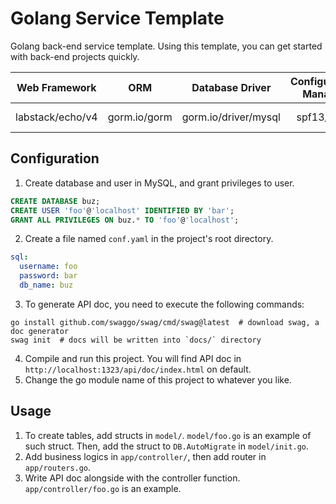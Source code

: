 # Golang Service Template

Golang back-end service template. Using this template, you can get started with back-end projects quickly.  

|  Web Framework   |     ORM      |   Database Driver    | Configuration Manager |   Log Manager   |  API Documentation  |
|:----------------:|:------------:|:--------------------:|:---------------------:|:---------------:|:-------------------:|
| labstack/echo/v4 | gorm.io/gorm | gorm.io/driver/mysql |      spf13/viper      | sirupsen/logrus | swaggo/echo-swagger |

## Configuration

1. Create database and user in MySQL, and grant privileges to user.  

```sql
CREATE DATABASE buz;
CREATE USER 'foo'@'localhost' IDENTIFIED BY 'bar';
GRANT ALL PRIVILEGES ON buz.* TO 'foo'@'localhost';
```

2. Create a file named `conf.yaml` in the project's root directory.  

```yaml
sql:
  username: foo
  password: bar
  db_name: buz
```

3. To generate API doc, you need to execute the following commands: 

```shell
go install github.com/swaggo/swag/cmd/swag@latest  # download swag, a doc generator
swag init  # docs will be written into `docs/` directory
```

4. Compile and run this project. You will find API doc in `http://localhost:1323/api/doc/index.html` on default.  
5. Change the go module name of this project to whatever you like.  

## Usage

1. To create tables, add structs in `model/`. `model/foo.go` is an example of such struct. Then, add the struct to `DB.AutoMigrate` in `model/init.go`. 
2. Add business logics in `app/controller/`, then add router in `app/routers.go`. 
3. Write API doc alongside with the controller function. `app/controller/foo.go` is an example.  
